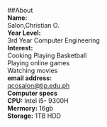 ##About  
**Name:**  
Salon,Christian O.  
**Year Level:**  
3rd Year Computer Engineering  
**Interest:**  
Cooking 
Playing Basketball  
Playing online games  
Watching movies  
**email address:**   
qcosalon@tip.edu.ph  
**Computer specs**  
**CPU:** Intel i5- 9300H  
**Mermory:** 16gb    
**Storage:** 1TB HDD
